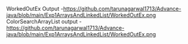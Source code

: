 WorkedOutEx Output -https://github.com/tarunagarwal1713/Advance-java/blob/main/Exp1ArraysAndLinkedList/WorkedOutEx.png
ColorSearchArrayList output -https://github.com/tarunagarwal1713/Advance-java/blob/main/Exp1ArraysAndLinkedList/WorkedOutEx.png

